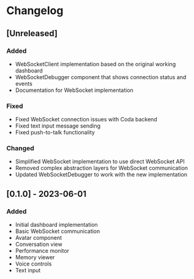 # Changelog

## [Unreleased]

### Added
- WebSocketClient implementation based on the original working dashboard
- WebSocketDebugger component that shows connection status and events
- Documentation for WebSocket implementation

### Fixed
- Fixed WebSocket connection issues with Coda backend
- Fixed text input message sending
- Fixed push-to-talk functionality

### Changed
- Simplified WebSocket implementation to use direct WebSocket API
- Removed complex abstraction layers for WebSocket communication
- Updated WebSocketDebugger to work with the new implementation

## [0.1.0] - 2023-06-01

### Added
- Initial dashboard implementation
- Basic WebSocket communication
- Avatar component
- Conversation view
- Performance monitor
- Memory viewer
- Voice controls
- Text input
